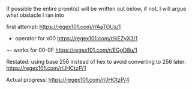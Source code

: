 If possible the entire promt(s) will be written out below, if not, I will argue what obstacle I ran into

first attempt: https://regex101.com/r/AaTOUs/1

+ operator for x00 https://regex101.com/r/kEZyX3/1

+- works for 00-0F https://regex101.com/r/EGgD8u/1

Restated:
using base 256 instead of hex to avoid converting to 256 later: https://regex101.com/r/JHCtzP/1

Actual progress: https://regex101.com/r/JHCtzP/4
